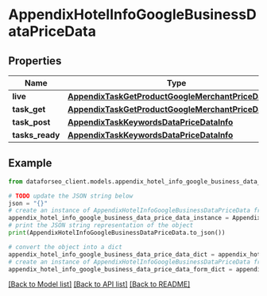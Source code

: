 # AppendixHotelInfoGoogleBusinessDataPriceData


## Properties

Name | Type | Description | Notes
------------ | ------------- | ------------- | -------------
**live** | [**AppendixTaskGetProductGoogleMerchantPriceDataInfo**](AppendixTaskGetProductGoogleMerchantPriceDataInfo.md) |  | [optional] 
**task_get** | [**AppendixTaskGetProductGoogleMerchantPriceDataInfo**](AppendixTaskGetProductGoogleMerchantPriceDataInfo.md) |  | [optional] 
**task_post** | [**AppendixTaskKeywordsDataPriceDataInfo**](AppendixTaskKeywordsDataPriceDataInfo.md) |  | [optional] 
**tasks_ready** | [**AppendixTaskKeywordsDataPriceDataInfo**](AppendixTaskKeywordsDataPriceDataInfo.md) |  | [optional] 

## Example

```python
from dataforseo_client.models.appendix_hotel_info_google_business_data_price_data import AppendixHotelInfoGoogleBusinessDataPriceData

# TODO update the JSON string below
json = "{}"
# create an instance of AppendixHotelInfoGoogleBusinessDataPriceData from a JSON string
appendix_hotel_info_google_business_data_price_data_instance = AppendixHotelInfoGoogleBusinessDataPriceData.from_json(json)
# print the JSON string representation of the object
print(AppendixHotelInfoGoogleBusinessDataPriceData.to_json())

# convert the object into a dict
appendix_hotel_info_google_business_data_price_data_dict = appendix_hotel_info_google_business_data_price_data_instance.to_dict()
# create an instance of AppendixHotelInfoGoogleBusinessDataPriceData from a dict
appendix_hotel_info_google_business_data_price_data_form_dict = appendix_hotel_info_google_business_data_price_data.from_dict(appendix_hotel_info_google_business_data_price_data_dict)
```
[[Back to Model list]](../README.md#documentation-for-models) [[Back to API list]](../README.md#documentation-for-api-endpoints) [[Back to README]](../README.md)


